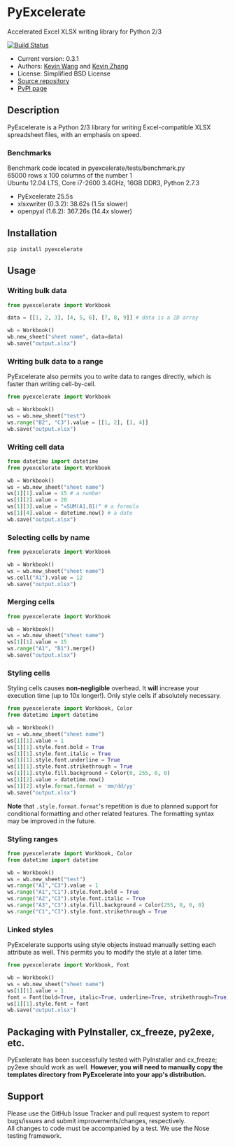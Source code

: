 # PyExcelerate

Accelerated Excel XLSX writing library for Python 2/3

[![Build Status](https://travis-ci.org/kz26/PyExcelerate.png?branch=master)](https://travis-ci.org/kz26/PyExcelerate)

* Current version: 0.3.1
* Authors: [Kevin Wang](https://github.com/kevmo314) and [Kevin Zhang](https://github.com/whitehat2k9)
* License: Simplified BSD License
* [Source repository](https://github.com/whitehat2k9/PyExcelerate)
* [PyPI page](https://pypi.python.org/pypi/PyExcelerate)

## Description
PyExcelerate is a Python 2/3 library for writing Excel-compatible XLSX spreadsheet files, with an emphasis
on speed.

### Benchmarks
Benchmark code located in pyexcelerate/tests/benchmark.py   
65000 rows x 100 columns of the number 1  
Ubuntu 12.04 LTS, Core i7-2600 3.4GHz, 16GB DDR3, Python 2.7.3

* PyExcelerate 25.5s
* xlsxwriter (0.3.2): 38.62s (1.5x slower)
* openpyxl (1.6.2): 367.26s (14.4x slower)


## Installation

    pip install pyexcelerate

## Usage

### Writing bulk data

```python
from pyexcelerate import Workbook

data = [[1, 2, 3], [4, 5, 6], [7, 8, 9]] # data is a 2D array

wb = Workbook()
wb.new_sheet("sheet name", data=data)
wb.save("output.xlsx")

```

### Writing bulk data to a range

PyExcelerate also permits you to write data to ranges directly, which is faster than writing cell-by-cell.

```python
from pyexcelerate import Workbook

wb = Workbook()
ws = wb.new_sheet("test")
ws.range("B2", "C3").value = [[1, 2], [3, 4]]
wb.save("output.xlsx")

```

### Writing cell data

```python
from datetime import datetime
from pyexcelerate import Workbook

wb = Workbook()
ws = wb.new_sheet("sheet name")
ws[1][1].value = 15 # a number
ws[1][2].value = 20
ws[1][3].value = "=SUM(A1,B1)" # a formula
ws[1][4].value = datetime.now() # a date
wb.save("output.xlsx")

```

### Selecting cells by name

```python
from pyexcelerate import Workbook

wb = Workbook()
ws = wb.new_sheet("sheet name")
ws.cell("A1").value = 12
wb.save("output.xlsx")

```

### Merging cells

```python
from pyexcelerate import Workbook

wb = Workbook()
ws = wb.new_sheet("sheet name")
ws[1][1].value = 15
ws.range("A1", "B1").merge()
wb.save("output.xlsx")

```

### Styling cells

Styling cells causes **non-negligible** overhead. It **will** increase your execution time (up to 10x longer!). Only style cells if absolutely necessary.

```python
from pyexcelerate import Workbook, Color
from datetime import datetime

wb = Workbook()
ws = wb.new_sheet("sheet name")
ws[1][1].value = 1
ws[1][1].style.font.bold = True
ws[1][1].style.font.italic = True
ws[1][1].style.font.underline = True
ws[1][1].style.font.strikethrough = True
ws[1][1].style.fill.background = Color(0, 255, 0, 0)
ws[1][2].value = datetime.now()
ws[1][2].style.format.format = 'mm/dd/yy'
wb.save("output.xlsx")

```

**Note** that `.style.format.format`'s repetition is due to planned support for conditional formatting and other related features. The formatting syntax may be improved in the future.

### Styling ranges

```python
from pyexcelerate import Workbook, Color
from datetime import datetime

wb = Workbook()
ws = wb.new_sheet("test")
ws.range("A1","C3").value = 1
ws.range("A1","C1").style.font.bold = True
ws.range("A2","C3").style.font.italic = True
ws.range("A3","C3").style.fill.background = Color(255, 0, 0, 0)
ws.range("C1","C3").style.font.strikethrough = True
```

### Linked styles

PyExcelerate supports using style objects instead manually setting each attribute as well. This permits you to modify the style at a later time.

```python
from pyexcelerate import Workbook, Font

wb = Workbook()
ws = wb.new_sheet("sheet name")
ws[1][1].value = 1
font = Font(bold=True, italic=True, underline=True, strikethrough=True)
ws[1][1].style.font = font
wb.save("output.xlsx")

```

## Packaging with PyInstaller, cx\_freeze, py2exe, etc.

PyExelerate has been successfully tested with PyInstaller and cx\_freeze; py2exe should work as well.
**However, you will need to manually copy the templates directory from PyExcelerate into your app's distribution.**

## Support
Please use the GitHub Issue Tracker and pull request system to report bugs/issues and submit improvements/changes, respectively.  
All changes to code must be accompanied by a test. We use the Nose testing framework.
